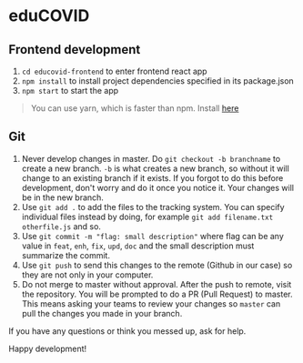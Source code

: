 # eduCOVID


## Frontend development

1. `cd educovid-frontend` to enter frontend react app
2. `npm install` to install project dependencies specified in its package.json
3. `npm start` to start the app

> You can use yarn, which is faster than npm. Install [here](https://classic.yarnpkg.com/en/docs/install/#debian-stable)

## Git

1. Never develop changes in master. Do `git checkout -b branchname` to create
a new branch. `-b` is what creates a new branch, so without it will change to
an existing branch if it exists. If you forgot to do this before development,
don't worry and do it once you notice it. Your changes will be in the new
branch.
2. Use `git add .` to add the files to the tracking system. You can specify
individual files instead by doing, for example `git add filename.txt
otherfile.js` and so.
3. Use `git commit -m "flag: small description"` where flag can be any value in
`feat`, `enh`, `fix`, `upd`, `doc` and the small description must summarize the
commit.
4. Use `git push` to send this changes to the remote (Github in our case) so
they are not only in your computer.
5. Do not merge to master without approval. After the push to remote, visit the
repository. You will be prompted to do a PR (Pull Request) to master. This means
asking your teams to review your changes so `master` can pull the changes you
made in your branch.

If you have any questions or think you messed up, ask for help.

Happy development!
